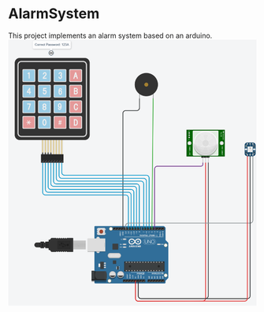 # AlarmSystem

This project implements an alarm system based on an arduino.
<img src="https://github.com/SaKi1309/AlarmSystem/blob/main/schematic.PNG" width="600" />
